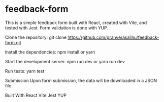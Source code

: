 # feedback-form
This is a simple feedback form built with React, created with Vite, and tested with Jest. Form validation is done with YUP.

Clone the repository:
git clone https://github.com/pranverasalihu/feedback-form.git

Install the dependencies:
npm install or yarn

Start the development server:
npm run dev or yarn run dev

Run tests:
yarn test

Submission
Upon form submission, the data will be downloaded in a JSON file.

Built With
React
Vite
Jest
YUP



